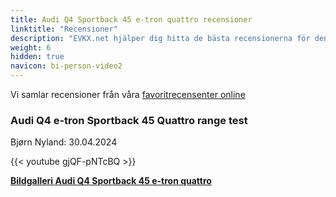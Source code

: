 ```yaml
---
title: Audi Q4 Sportback 45 e-tron quattro recensioner
linktitle: "Recensioner"
description: "EVKX.net hjälper dig hitta de bästa recensionerna för denna modell."
weight: 6
hidden: true
navicon: bi-person-video2
---
```

Vi samlar recensioner från våra [favoritrecensenter online](../../../../../guides/evreviewers/)

<div class="container text-center shadow p-2 pe-4 mb-5 bg-body-tertiary rounded border">
<h3>Audi Q4 e-tron Sportback 45 Quattro range test</h3>
<p>Bjørn Nyland: 30.04.2024</p>

{{< youtube gjQF-pNTcBQ >}}

</div>
<div class="mt-3 mb-3">
<a href="../gallery/" class="text-decoration-none text-black">
<strong><i class="bi-arrow-left"></i>Bildgalleri  </strong>
</a>
<a href="../" class="text-decoration-none text-black float-end">
<strong>Audi Q4 Sportback 45 e-tron quattro <i class="bi-arrow-right"></i></strong>
</a>
</div>
